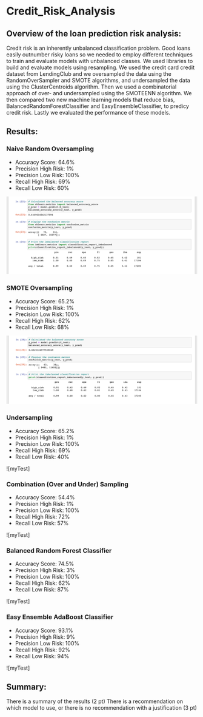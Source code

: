 # Credit_Risk_Analysis

## Overview of the loan prediction risk analysis:
Credit risk is an inherently unbalanced classification problem. Good loans easily outnumber risky loans so we needed to employ different techniques to train and evaluate models with unbalanced classes. We used libraries to build and evaluate models using resampling. We used the credit card credit dataset from LendingClub and we oversampled the data using the RandomOverSampler and SMOTE algorithms, and undersampled the data using the ClusterCentroids algorithm. Then we used a combinatorial approach of over- and undersampled using the SMOTEENN algorithm. We then compared two new machine learning models that reduce bias, BalancedRandomForestClassifier and EasyEnsembleClassifier, to predicy credit risk. Lastly we evaluated the performance of these models.


## Results:
### Naive Random Oversampling
- Accuracy Score: 64.6%
- Precision High Risk: 1%
- Precision Low Risk: 100%
- Recall High Risk: 69%
- Recall Low Risk: 60%

![myTest](https://github.com/nfreeman19/Credit_Risk_Analysis/blob/main/Visuals/1%20-%20Naive%20Random%20Oversampling.png)

### SMOTE Oversampling
- Accuracy Score: 65.2%
- Precision High Risk: 1%
- Precision Low Risk: 100%
- Recall High Risk: 62%
- Recall Low Risk: 68%

![myTest](https://github.com/nfreeman19/Credit_Risk_Analysis/blob/main/Visuals/2%20-%20SMOTE%20Oversampling.png)

### Undersampling
- Accuracy Score: 65.2%
- Precision High Risk: 1%
- Precision Low Risk: 100%
- Recall High Risk: 69%
- Recall Low Risk: 40%

![myTest]

### Combination (Over and Under) Sampling
- Accuracy Score: 54.4%
- Precision High Risk: 1%
- Precision Low Risk: 100%
- Recall High Risk: 72%
- Recall Low Risk: 57%

![myTest]

### Balanced Random Forest Classifier
- Accuracy Score: 74.5%
- Precision High Risk: 3%
- Precision Low Risk: 100%
- Recall High Risk: 62%
- Recall Low Risk: 87%

![myTest]

### Easy Ensemble AdaBoost Classifier
- Accuracy Score: 93.1%
- Precision High Risk: 9%
- Precision Low Risk: 100%
- Recall High Risk: 92%
- Recall Low Risk: 94%

![myTest]


## Summary:

There is a summary of the results (2 pt)
There is a recommendation on which model to use, or there is no recommendation with a justification (3 pt)
